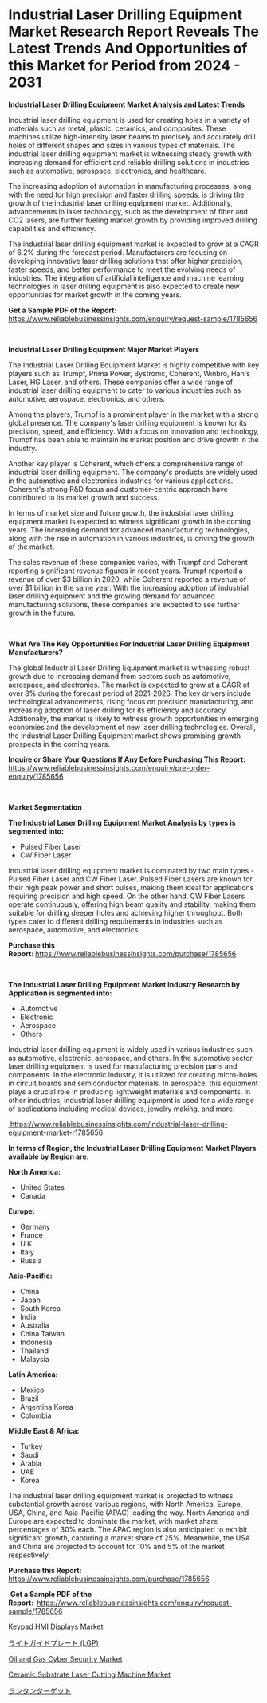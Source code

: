 <p><h1>Industrial Laser Drilling Equipment Market Research Report Reveals The Latest Trends And Opportunities of this Market for Period from 2024 - 2031</h1></p><p><strong>Industrial Laser Drilling Equipment Market Analysis and Latest Trends</strong></p>
<p><p>Industrial laser drilling equipment is used for creating holes in a variety of materials such as metal, plastic, ceramics, and composites. These machines utilize high-intensity laser beams to precisely and accurately drill holes of different shapes and sizes in various types of materials. The industrial laser drilling equipment market is witnessing steady growth with increasing demand for efficient and reliable drilling solutions in industries such as automotive, aerospace, electronics, and healthcare.</p><p>The increasing adoption of automation in manufacturing processes, along with the need for high precision and faster drilling speeds, is driving the growth of the industrial laser drilling equipment market. Additionally, advancements in laser technology, such as the development of fiber and CO2 lasers, are further fueling market growth by providing improved drilling capabilities and efficiency.</p><p>The industrial laser drilling equipment market is expected to grow at a CAGR of 6.2% during the forecast period. Manufacturers are focusing on developing innovative laser drilling solutions that offer higher precision, faster speeds, and better performance to meet the evolving needs of industries. The integration of artificial intelligence and machine learning technologies in laser drilling equipment is also expected to create new opportunities for market growth in the coming years.</p></p>
<p><strong>Get a Sample PDF of the Report:&nbsp;</strong> <a href="https://www.reliablebusinessinsights.com/enquiry/request-sample/1785656">https://www.reliablebusinessinsights.com/enquiry/request-sample/1785656</a></p>
<p>&nbsp;</p>
<p><strong>Industrial Laser Drilling Equipment Major Market Players</strong></p>
<p><p>The Industrial Laser Drilling Equipment Market is highly competitive with key players such as Trumpf, Prima Power, Bystronic, Coherent, Winbro, Han's Laser, HG Laser, and others. These companies offer a wide range of industrial laser drilling equipment to cater to various industries such as automotive, aerospace, electronics, and others.</p><p>Among the players, Trumpf is a prominent player in the market with a strong global presence. The company's laser drilling equipment is known for its precision, speed, and efficiency. With a focus on innovation and technology, Trumpf has been able to maintain its market position and drive growth in the industry.</p><p>Another key player is Coherent, which offers a comprehensive range of industrial laser drilling equipment. The company's products are widely used in the automotive and electronics industries for various applications. Coherent's strong R&D focus and customer-centric approach have contributed to its market growth and success.</p><p>In terms of market size and future growth, the industrial laser drilling equipment market is expected to witness significant growth in the coming years. The increasing demand for advanced manufacturing technologies, along with the rise in automation in various industries, is driving the growth of the market.</p><p>The sales revenue of these companies varies, with Trumpf and Coherent reporting significant revenue figures in recent years. Trumpf reported a revenue of over $3 billion in 2020, while Coherent reported a revenue of over $1 billion in the same year. With the increasing adoption of industrial laser drilling equipment and the growing demand for advanced manufacturing solutions, these companies are expected to see further growth in the future.</p></p>
<p>&nbsp;</p>
<p><strong>What Are The Key Opportunities For Industrial Laser Drilling Equipment Manufacturers?</strong></p>
<p><p>The global Industrial Laser Drilling Equipment market is witnessing robust growth due to increasing demand from sectors such as automotive, aerospace, and electronics. The market is  expected to grow at a CAGR of over 8% during the forecast period of 2021-2026. The key drivers include technological advancements, rising focus on precision manufacturing, and increasing adoption of laser drilling for its efficiency and accuracy. Additionally, the market is likely to witness growth opportunities in emerging economies and the development of new laser drilling technologies. Overall, the Industrial Laser Drilling Equipment market shows promising growth prospects in the coming years.</p></p>
<p><strong>Inquire or Share Your Questions If Any Before Purchasing This Report:</strong> <a href="https://www.reliablebusinessinsights.com/enquiry/pre-order-enquiry/1785656">https://www.reliablebusinessinsights.com/enquiry/pre-order-enquiry/1785656</a></p>
<p>&nbsp;</p>
<p><strong>Market Segmentation</strong></p>
<p><strong>The Industrial Laser Drilling Equipment Market Analysis by types is segmented into:</strong></p>
<p><ul><li>Pulsed Fiber Laser</li><li>CW Fiber Laser</li></ul></p>
<p><p>Industrial laser drilling equipment market is dominated by two main types - Pulsed Fiber Laser and CW Fiber Laser. Pulsed Fiber Lasers are known for their high peak power and short pulses, making them ideal for applications requiring precision and high speed. On the other hand, CW Fiber Lasers operate continuously, offering high beam quality and stability, making them suitable for drilling deeper holes and achieving higher throughput. Both types cater to different drilling requirements in industries such as aerospace, automotive, and electronics.</p></p>
<p><strong>Purchase this Report:&nbsp;</strong><a href="https://www.reliablebusinessinsights.com/purchase/1785656">https://www.reliablebusinessinsights.com/purchase/1785656</a></p>
<p>&nbsp;</p>
<p><strong>The Industrial Laser Drilling Equipment Market Industry Research by Application is segmented into:</strong></p>
<p><ul><li>Automotive</li><li>Electronic</li><li>Aerospace</li><li>Others</li></ul></p>
<p><p>Industrial laser drilling equipment is widely used in various industries such as automotive, electronic, aerospace, and others. In the automotive sector, laser drilling equipment is used for manufacturing precision parts and components. In the electronic industry, it is utilized for creating micro-holes in circuit boards and semiconductor materials. In aerospace, this equipment plays a crucial role in producing lightweight materials and components. In other industries, industrial laser drilling equipment is used for a wide range of applications including medical devices, jewelry making, and more.</p></p>
<p><a href="https://www.reliablebusinessinsights.com/industrial-laser-drilling-equipment-market-r1785656">&nbsp;https://www.reliablebusinessinsights.com/industrial-laser-drilling-equipment-market-r1785656</a></p>
<p><strong>In terms of Region, the Industrial Laser Drilling Equipment Market Players available by Region are:</strong></p>
<p>
    <p> <strong> North America: </strong>
        <ul>
            <li>United States</li>
            <li>Canada</li>
        </ul>
        </p> 
    <p> <strong> Europe: </strong>
        <ul>
            <li>Germany</li>
            <li>France</li>
            <li>U.K.</li>
            <li>Italy</li>
            <li>Russia</li>
        </ul>
        </p> 
    <p> <strong> Asia-Pacific: </strong>
        <ul>
            <li>China</li>
            <li>Japan</li>
            <li>South Korea</li>
            <li>India</li>
            <li>Australia</li>
            <li>China Taiwan</li>
            <li>Indonesia</li>
            <li>Thailand</li>
            <li>Malaysia</li>
        </ul>
        </p> 
    <p> <strong> Latin America: </strong>
        <ul>
            <li>Mexico</li>
            <li>Brazil</li>
            <li>Argentina Korea</li>
            <li>Colombia</li>
        </ul>
        </p> 
    <p> <strong> Middle East & Africa: </strong>
        <ul>
            <li>Turkey</li>
            <li>Saudi</li>
            <li>Arabia</li>
            <li>UAE</li>
            <li>Korea</li>
        </ul>
    </p>
    </p>
<p><p>The industrial laser drilling equipment market is projected to witness substantial growth across various regions, with North America, Europe, USA, China, and Asia-Pacific (APAC) leading the way. North America and Europe are expected to dominate the market, with market share percentages of 30% each. The APAC region is also anticipated to exhibit significant growth, capturing a market share of 25%. Meanwhile, the USA and China are projected to account for 10% and 5% of the market respectively.</p></p>
<p><strong>Purchase this Report: </strong><a href="https://www.reliablebusinessinsights.com/purchase/1785656">https://www.reliablebusinessinsights.com/purchase/1785656</a></p>
<p>&nbsp;<strong>Get a Sample PDF of the Report:&nbsp;&nbsp;</strong><a href="https://www.reliablebusinessinsights.com/enquiry/request-sample/1785656">https://www.reliablebusinessinsights.com/enquiry/request-sample/1785656</a></p>
<p><strong></strong></p>
<p><p><a href="https://issuu.com/reportprime-2/docs/keypad-hmi-displays-market-size-2030.pptx">Keypad HMI Displays Market</a></p><p><a href="https://github.com/andrade7361/Market-Research-Report-List-1/blob/main/8702044105099.md">ライトガイドプレート (LGP)</a></p><p><a href="https://www.linkedin.com/pulse/oil-gas-cyber-security-market-size-reveals-best-marketing-dvb7e">Oil and Gas Cyber Security Market</a></p><p><a href="https://github.com/Sinjinluong3e0awx2m195k76/Market-Research-Report-List-2/blob/main/ceramic-substrate-laser-cutting-machine-market.md">Ceramic Substrate Laser Cutting Machine Market</a></p><p><a href="https://github.com/ReganWisoky2023/Market-Research-Report-List-1/blob/main/8248307105098.md">ランタンターゲット</a></p></p>